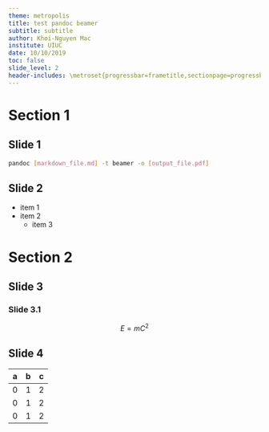 ```yaml
---
theme: metropolis
title: test pandoc beamer
subtitle: subtitle
author: Khoi-Nguyen Mac
institute: UIUC
date: 10/10/2019
toc: false
slide_level: 2
header-includes: \metroset{progressbar=frametitle,sectionpage=progressbar}
---
```


# Section 1

## Slide 1
```bash
pandoc [markdown_file.md] -t beamer -o [output_file.pdf]
```

## Slide 2
- item 1
- item 2
	- item 3

# Section 2
## Slide 3
### Slide 3.1
$$E=mC^2$$

## Slide 4
| a | b | c |
|---|---|---|
| 0 | 1 | 2 |
| 0 | 1 | 2 |
| 0 | 1 | 2 |
